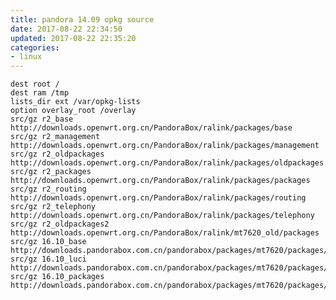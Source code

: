 ```yaml
---
title: pandora 14.09 opkg source
date: 2017-08-22 22:34:50
updated: 2017-08-22 22:35:20
categories:
- linux
---
```

    dest root /
    dest ram /tmp
    lists_dir ext /var/opkg-lists
    option overlay_root /overlay
    src/gz r2_base http://downloads.openwrt.org.cn/PandoraBox/ralink/packages/base
    src/gz r2_management http://downloads.openwrt.org.cn/PandoraBox/ralink/packages/management
    src/gz r2_oldpackages http://downloads.openwrt.org.cn/PandoraBox/ralink/packages/oldpackages
    src/gz r2_packages http://downloads.openwrt.org.cn/PandoraBox/ralink/packages/packages
    src/gz r2_routing http://downloads.openwrt.org.cn/PandoraBox/ralink/packages/routing
    src/gz r2_telephony http://downloads.openwrt.org.cn/PandoraBox/ralink/packages/telephony
    src/gz r2_oldpackages2 http://downloads.openwrt.org.cn/PandoraBox/ralink/mt7620_old/packages
    src/gz 16.10_base http://downloads.pandorabox.com.cn/pandorabox/packages/mt7620/packages/base
    src/gz 16.10_luci http://downloads.pandorabox.com.cn/pandorabox/packages/mt7620/packages/luci
    src/gz 16.10_packages http://downloads.pandorabox.com.cn/pandorabox/packages/mt7620/packages/packages